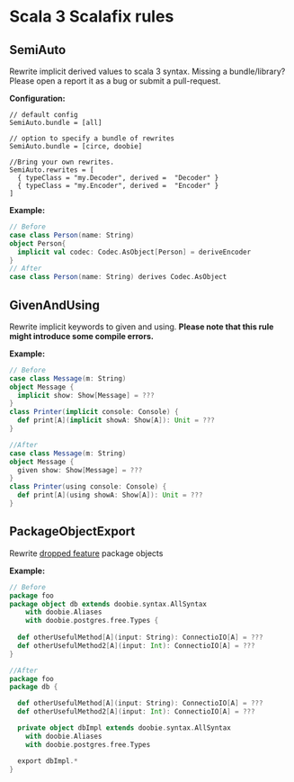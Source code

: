 # Scala 3 Scalafix rules

## SemiAuto

Rewrite implicit derived values to scala 3 syntax. Missing a bundle/library? Please open a report it as a bug or submit a pull-request.

**Configuration:**

```hocon
// default config
SemiAuto.bundle = [all]

// option to specify a bundle of rewrites
SemiAuto.bundle = [circe, doobie]

//Bring your own rewrites.
SemiAuto.rewrites = [
  { typeClass = "my.Decoder", derived =  "Decoder" }
  { typeClass = "my.Encoder", derived =  "Encoder" }
]
```

**Example:**

```scala
// Before
case class Person(name: String)
object Person{
  implicit val codec: Codec.AsObject[Person] = deriveEncoder
}
// After
case class Person(name: String) derives Codec.AsObject
```

## GivenAndUsing

Rewrite implicit keywords to given and using. **Please note that this rule might introduce some compile errors.**

**Example:**
```scala
// Before
case class Message(m: String)
object Message {
  implicit show: Show[Message] = ???
}
class Printer(implicit console: Console) {
  def print[A](implicit showA: Show[A]): Unit = ???
}

//After
case class Message(m: String)
object Message {
  given show: Show[Message] = ???
}
class Printer(using console: Console) {
  def print[A](using showA: Show[A]): Unit = ???
}
```

## PackageObjectExport

Rewrite [dropped feature](https://docs.scala-lang.org/scala3/reference/dropped-features/package-objects.html) package objects

**Example:**
```scala
// Before
package foo
package object db extends doobie.syntax.AllSyntax
    with doobie.Aliases
    with doobie.postgres.free.Types {
  
  def otherUsefulMethod[A](input: String): ConnectioIO[A] = ???
  def otherUsefulMethod2[A](input: Int): ConnectioIO[A] = ???
}

//After
package foo
package db {

  def otherUsefulMethod[A](input: String): ConnectioIO[A] = ???
  def otherUsefulMethod2[A](input: Int): ConnectioIO[A] = ???

  private object dbImpl extends doobie.syntax.AllSyntax
    with doobie.Aliases
    with doobie.postgres.free.Types

  export dbImpl.*
}
```